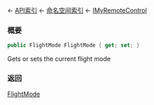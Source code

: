 ← [API索引](Api-Index) ← [命名空间索引](Namespace-Index) ← [IMyRemoteControl](Sandbox.ModAPI.Ingame.IMyRemoteControl)

### 概要

```csharp
public FlightMode FlightMode { get; set; }
```

Gets or sets the current flight mode

### 返回

[FlightMode](Sandbox.ModAPI.Ingame.FlightMode)

